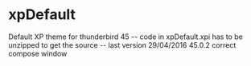 # xpDefault
Default XP theme for thunderbird 45
-- code in xpDefault.xpi has to be unzipped to get the source
-- last version 29/04/2016 45.0.2 correct compose window
